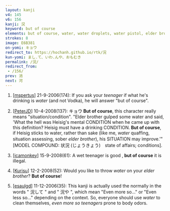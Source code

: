 ```yaml
---
layout: kanji
v4: 145
v6: 156
kanji: 況
keyword: but of course
elements: but of course, water, water droplets, water pistol, elder brother, teenager, mouth, human legs
strokes: 8
image: E6B381
on-yomi: キョウ
redirect_to: https://hochanh.github.io/rtk/況
kun-yomi: まし.て、いわ.んや、おもむき
permalink: /況/
redirect_from:
 - /156/
prev: 消
next: 河
---
```


1) [<a href="http://kanji.koohii.com/profile/mspertus">mspertus</a>] 21-9-2006(174): If you ask your <em>teenager</em> if what he&#039;s drinking is <em>water</em> (and not Vodka), he will answer &quot;but of course&quot;.

2) [<a href="http://kanji.koohii.com/profile/PeterJD">PeterJD</a>] 10-4-2008(137): キョウ<strong> But of course</strong>, this character really means &quot;situation/condition&quot;. &quot;Elder brother gulped some water and said, &#039;What the hell was Heisig&#039;s mental CONDITION when he came up with this definition? Heisig must have a drinking CONDITION.<strong> But of course</strong>, if Heisig sticks to water, rather than sake (like me, <em>water</em> quaffing, situation assessing, sober <em>elder brother</em>), his SITUATION may improve.&#039;&quot;　[MODEL COMPOUND: 状況 (じょうきょう)　state of affairs; conditions].

3) [<a href="http://kanji.koohii.com/profile/icamonkey">icamonkey</a>] 15-9-2008(61): A wet teenager is good ,<strong> but of course</strong> it is illegal.

4) [<a href="http://kanji.koohii.com/profile/Kurisu">Kurisu</a>] 12-2-2008(52): Would you like to throw <em>water</em> on your <em>elder brother</em>? <strong>But of course</strong>!

5) [<a href="http://kanji.koohii.com/profile/esaulgd">esaulgd</a>] 11-12-2006(35): This kanji is actually used the normally in the words &quot; 況して &quot; and &quot; 況や &quot;, which mean &quot;Even more so...&quot; or &quot;Even less so...&quot; depending on the context. So, everyone should use <em>water</em> to clean themselves, <em>even more so</em> <em>teenagers</em> prone to body odors.


